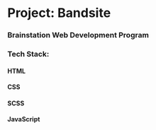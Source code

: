# Project: Bandsite

### Brainstation Web Development Program
### Tech Stack:
#### HTML
#### CSS
#### SCSS
#### JavaScript
